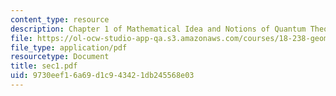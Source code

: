 ```yaml
---
content_type: resource
description: Chapter 1 of Mathematical Idea and Notions of Quantum Theory
file: https://ol-ocw-studio-app-qa.s3.amazonaws.com/courses/18-238-geometry-and-quantum-field-theory-fall-2002/9730eef16a69d1c943421db245568e03_sec1.pdf
file_type: application/pdf
resourcetype: Document
title: sec1.pdf
uid: 9730eef1-6a69-d1c9-4342-1db245568e03
---
```

